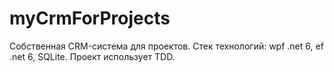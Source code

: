 # myCrmForProjects
Собственная CRM-система для проектов. Стек технологий: wpf .net 6, ef .net 6, SQLite. Проект использует TDD.
